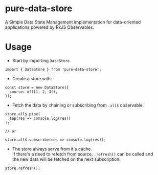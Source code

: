 # pure-data-store

A Simple Data State Management implementation for data-oriented applications powered by RxJS Observables.

# Usage

- Start by importing ```DataStore```.
```
import { DataStore } from 'pure-data-store';
```

- Create a store with:
```
const store = new DataStore({
  source: of([1, 2, 3]),
});
```

- Fetch the data by chaining or subscribing from ```.all$``` observable.
```
store.all$.pipe(
  tap(res => console.log(res))
);

// or

store.all$.subscribe(res => console.log(res));
```

- The store always serve from it's cache.\
If there's a need to refetch from source, ```.refresh()``` can be called and the new data will be fetched on the next subscription.
```
store.refresh();
```
